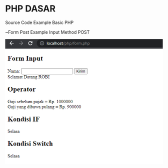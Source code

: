 # PHP DASAR
Source Code Example Basic PHP

~Form Post Example Input Method POST



![gambar 1](gambar/1.png)
